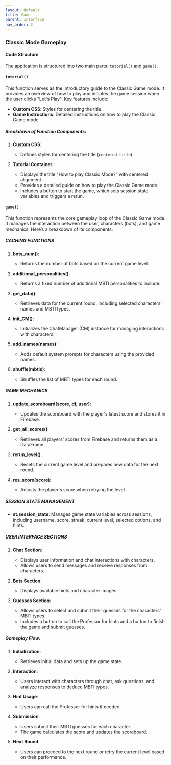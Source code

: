 ```yaml
---
layout: default
title: Game
parent: Interface
nav_order: 2
---
```


### Classic Mode Gameplay
#### Code Structure
The application is structured into two main parts: `tutorial()` and `game()`.

#### `tutorial()`
This function serves as the introductory guide to the Classic Game mode. It provides an overview of how to play and initiates the game session when the user clicks "Let's Play". Key features include:

- **Custom CSS**: Styles for centering the title.
- **Game Instructions**: Detailed instructions on how to play the Classic Game mode.

##### Breakdown of Function Components:

1. **Custom CSS**:
    - Defines styles for centering the title (`centered-title`).

2. **Tutorial Container**:
    - Displays the title "How to play Classic Mode?" with centered alignment.
    - Provides a detailed guide on how to play the Classic Game mode.
    - Includes a button to start the game, which sets session state variables and triggers a rerun.

#### `game()`
This function represents the core gameplay loop of the Classic Game mode. It manages the interaction between the user, characters (bots), and game mechanics. Here’s a breakdown of its components:

##### CACHING FUNCTIONS

1. **bots_num()**:
    - Returns the number of bots based on the current game level.

2. **additional_personalities()**:
    - Returns a fixed number of additional MBTI personalities to include.

3. **get_data()**:
    - Retrieves data for the current round, including selected characters' names and MBTI types.

4. **init_CM()**:
    - Initializes the ChatManager (CM) instance for managing interactions with characters.

5. **add_names(names)**:
    - Adds default system prompts for characters using the provided names.

6. **shuffle(mbtis)**:
    - Shuffles the list of MBTI types for each round.

##### GAME MECHANICS

1. **update_scoreboard(score, df, user)**:
    - Updates the scoreboard with the player's latest score and stores it in Firebase.

2. **get_all_scores()**:
    - Retrieves all players' scores from Firebase and returns them as a DataFrame.

3. **rerun_level()**:
    - Resets the current game level and prepares new data for the next round.

4. **res_score(score)**:
    - Adjusts the player's score when retrying the level.

##### SESSION STATE MANAGEMENT
- **st.session_state**: Manages game state variables across sessions, including username, score, streak, current level, selected options, and hints.

##### USER INTERFACE SECTIONS

1. **Chat Section**:
    - Displays user information and chat interactions with characters.
    - Allows users to send messages and receive responses from characters.

2. **Bots Section**:
    - Displays available hints and character images.

3. **Guesses Section**:
    - Allows users to select and submit their guesses for the characters' MBTI types.
    - Includes a button to call the Professor for hints and a button to finish the game and submit guesses.

##### Gameplay Flow:

1. **Initialization**:
    - Retrieves initial data and sets up the game state.

2. **Interaction**:
    - Users interact with characters through chat, ask questions, and analyze responses to deduce MBTI types.

3. **Hint Usage**:
    - Users can call the Professor for hints if needed.

4. **Submission**:
    - Users submit their MBTI guesses for each character.
    - The game calculates the score and updates the scoreboard.

5. **Next Round**:
    - Users can proceed to the next round or retry the current level based on their performance.

